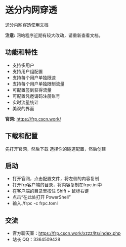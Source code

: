# 送分内网穿透
送分内网穿透使用文档

__注意:__ 网站程序近期有较大改动，请重新查看文档。

## 功能和特性
- 支持多用户
- 支持用户组配置
- 支持每个用户单独限速
- 支持每个用户单独限制流量
- 可配置签到获得流量
- 可配置凭邀请码注册账号
- 实时流量统计
- 美观的界面

__官网:__ https://frp.cscn.work/


## 下载和配置
先打开官网，然后下载
选择你的隧道配置，然后创建

## 启动
- 打开官网，点击配置文件，将左侧的内容复制
- 打开frp客户端的目录，将内容复制在frpc.ini中
- 在客户端的目录里按住 Shift + 鼠标右键
- 点击“在此处打开 PowerShell”
- 输入./frpc -c frpc.toml



## 交流

- 官方聊天室：https://frp.cscn.work/xzzz/lts/index.php
- 站长 QQ：3364509428
